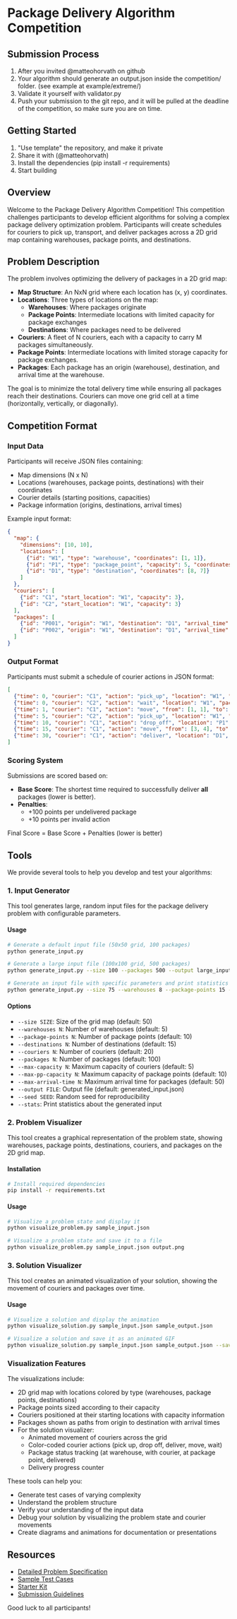 # Package Delivery Algorithm Competition

## Submission Process

1. After you invited @matteohorvath on github
2. Your algorithm should generate an output.json inside the competition/ folder. (see example at example/extreme/)
3. Validate it yourself with validator.py
4. Push your submission to the git repo, and it will be pulled at the deadline of the competition, so make sure you are on time.

## Getting Started

1. "Use template" the repository, and make it private
2. Share it with (@matteohorvath)
3. Install the dependencies (pip install -r requirements)
4. Start building

## Overview

Welcome to the Package Delivery Algorithm Competition! This competition challenges participants to develop efficient algorithms for solving a complex package delivery optimization problem. Participants will create schedules for couriers to pick up, transport, and deliver packages across a 2D grid map containing warehouses, package points, and destinations.

## Problem Description

The problem involves optimizing the delivery of packages in a 2D grid map:

- **Map Structure**: An NxN grid where each location has (x, y) coordinates.
- **Locations**: Three types of locations on the map:
  - **Warehouses**: Where packages originate
  - **Package Points**: Intermediate locations with limited capacity for package exchanges
  - **Destinations**: Where packages need to be delivered
- **Couriers**: A fleet of N couriers, each with a capacity to carry M packages simultaneously.
- **Package Points**: Intermediate locations with limited storage capacity for package exchanges.
- **Packages**: Each package has an origin (warehouse), destination, and arrival time at the warehouse.

The goal is to minimize the total delivery time while ensuring all packages reach their destinations. Couriers can move one grid cell at a time (horizontally, vertically, or diagonally).

## Competition Format

### Input Data

Participants will receive JSON files containing:

- Map dimensions (N x N)
- Locations (warehouses, package points, destinations) with their coordinates
- Courier details (starting positions, capacities)
- Package information (origins, destinations, arrival times)

Example input format:

```json
{
  "map": {
    "dimensions": [10, 10],
    "locations": [
      {"id": "W1", "type": "warehouse", "coordinates": [1, 1]},
      {"id": "P1", "type": "package_point", "capacity": 5, "coordinates": [3, 4]},
      {"id": "D1", "type": "destination", "coordinates": [8, 7]}
    ]
  },
  "couriers": [
    {"id": "C1", "start_location": "W1", "capacity": 3},
    {"id": "C2", "start_location": "W1", "capacity": 3}
  ],
  "packages": [
    {"id": "P001", "origin": "W1", "destination": "D1", "arrival_time": 0},
    {"id": "P002", "origin": "W1", "destination": "D1", "arrival_time": 5}
  ]
}
```

### Output Format

Participants must submit a schedule of courier actions in JSON format:

```json
[
  {"time": 0, "courier": "C1", "action": "pick_up", "location": "W1", "packages": ["P001"]},
  {"time": 0, "courier": "C2", "action": "wait", "location": "W1", "packages": []},
  {"time": 1, "courier": "C1", "action": "move", "from": [1, 1], "to": [2, 2], "packages": ["P001"]},
  {"time": 5, "courier": "C2", "action": "pick_up", "location": "W1", "packages": ["P002"]},
  {"time": 10, "courier": "C1", "action": "drop_off", "location": "P1", "packages": ["P001"]},
  {"time": 15, "courier": "C1", "action": "move", "from": [3, 4], "to": [4, 5], "packages": []},
  {"time": 30, "courier": "C1", "action": "deliver", "location": "D1", "packages": ["P001"]}
]
```

### Scoring System

Submissions are scored based on:

- **Base Score**: The shortest time required to successfully deliver **all** packages (lower is better).
- **Penalties**:
  - +100 points per undelivered package
  - +10 points per invalid action

Final Score = Base Score + Penalties (lower is better)



## Tools

We provide several tools to help you develop and test your algorithms:

### 1. Input Generator

This tool generates large, random input files for the package delivery problem with configurable parameters.

#### Usage

```bash
# Generate a default input file (50x50 grid, 100 packages)
python generate_input.py

# Generate a large input file (100x100 grid, 500 packages)
python generate_input.py --size 100 --packages 500 --output large_input.json

# Generate an input file with specific parameters and print statistics
python generate_input.py --size 75 --warehouses 8 --package-points 15 --destinations 20 --couriers 30 --packages 200 --stats
```

#### Options

- `--size SIZE`: Size of the grid map (default: 50)
- `--warehouses N`: Number of warehouses (default: 5)
- `--package-points N`: Number of package points (default: 10)
- `--destinations N`: Number of destinations (default: 15)
- `--couriers N`: Number of couriers (default: 20)
- `--packages N`: Number of packages (default: 100)
- `--max-capacity N`: Maximum capacity of couriers (default: 5)
- `--max-pp-capacity N`: Maximum capacity of package points (default: 10)
- `--max-arrival-time N`: Maximum arrival time for packages (default: 50)
- `--output FILE`: Output file (default: generated_input.json)
- `--seed SEED`: Random seed for reproducibility
- `--stats`: Print statistics about the generated input

### 2. Problem Visualizer

This tool creates a graphical representation of the problem state, showing warehouses, package points, destinations, couriers, and packages on the 2D grid map.

#### Installation

```bash
# Install required dependencies
pip install -r requirements.txt
```

#### Usage

```bash
# Visualize a problem state and display it
python visualize_problem.py sample_input.json

# Visualize a problem state and save it to a file
python visualize_problem.py sample_input.json output.png
```

### 3. Solution Visualizer

This tool creates an animated visualization of your solution, showing the movement of couriers and packages over time.

#### Usage

```bash
# Visualize a solution and display the animation
python visualize_solution.py sample_input.json sample_output.json

# Visualize a solution and save it as an animated GIF
python visualize_solution.py sample_input.json sample_output.json --save solution.gif
```

### Visualization Features

The visualizations include:
- 2D grid map with locations colored by type (warehouses, package points, destinations)
- Package points sized according to their capacity
- Couriers positioned at their starting locations with capacity information
- Packages shown as paths from origin to destination with arrival times
- For the solution visualizer:
  - Animated movement of couriers across the grid
  - Color-coded courier actions (pick up, drop off, deliver, move, wait)
  - Package status tracking (at warehouse, with courier, at package point, delivered)
  - Delivery progress counter

These tools can help you:
- Generate test cases of varying complexity
- Understand the problem structure
- Verify your understanding of the input data
- Debug your solution by visualizing the problem state and courier movements
- Create diagrams and animations for documentation or presentations

## Resources

- [Detailed Problem Specification](docs/problem_spec.md)
- [Sample Test Cases](data/samples/)
- [Starter Kit](code/starter_kit/)
- [Submission Guidelines](docs/submission_guidelines.md)

Good luck to all participants!
